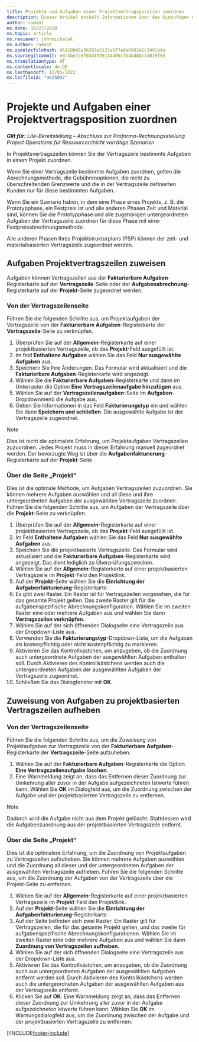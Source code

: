 ```yaml
---
title: Projekte und Aufgaben einer Projektvertragsposition zuordnen
description: Dieser Artikel enthält Informationen über das Hinzufügen und Entfernen von Projekten und Aufgaben zu einer Vertragszeile.
author: rumant
ms.date: 10/27/2020
ms.topic: article
ms.reviewer: johnmichalak
ms.author: rumant
ms.openlocfilehash: 45118bb5a36203a3121a5f7ada0992d2c2491a4a
ms.sourcegitcommit: e0cbbe7c6f03d4978134405cf04bd8bc1d019f65
ms.translationtype: HT
ms.contentlocale: de-DE
ms.lasthandoff: 12/05/2022
ms.locfileid: "9825057"
---
```

# <a name="map-projects-and-tasks-to-a-project-contract-line"></a>Projekte und Aufgaben einer Projektvertragsposition zuordnen 

_**Gilt für:** Lite-Bereitstellung – Abschluss zur Proforma-Rechnungsstellung Project Operations für Ressourcen/nicht vorrätige Szenarien_

In Projektsvertragszeilen können Sie der Vertragszeile bestimmte Aufgaben in einem Projekt zuordnen.

Wenn Sie einer Vertragszeile bestimmte Aufgaben zuordnen, gelten die Abrechnungsmethode, die Gebührenoptionen, die nicht zu überschreitenden Grenzwerte und die in der Vertragszeile definierten Kunden nur für diese bestimmten Aufgaben.

Wenn Sie ein Szenario haben, in dem eine Phase eines Projekts, z. B. die Prototypphase, ein Festpreis ist und alle anderen Phasen Zeit und Material sind, können Sie die Prototypphase und alle zugehörigen untergeordneten Aufgaben der Vertragszeile zuordnen für diese Phase mit einer Festpreisabrechnungsmethode.

Alle anderen Phasen Ihres Projektstrukturplans (PSP) können der zeit- und materialbasierten Vertragszeile zugeordnet werden.

## <a name="associate-tasks-to-project-contract-lines"></a>Aufgaben Projektvertragszeilen zuweisen

Aufgaben können Vertragszeilen aus der **Fakturierbare Aufgaben**-Registerkarte auf der **Vertragszeile**-Seite oder der **Aufgabenabrechnung**-Registerkarte auf der **Projekt**-Seite zugeordnet werden.

### <a name="from-the-contract-line-page"></a>Von der Vertragszeilenseite

Führen Sie die folgenden Schritte aus, um Projektaufgaben der Vertragszeile von der **Fakturierbare Aufgaben**-Registerkarte der **Vertragszeile**-Seite zu verknüpfen.

1. Überprüfen Sie auf der **Allgemein**-Registerkarte auf einer projektbasierten Vertragszeile, ob das **Projekt**-Feld ausgefüllt ist.
2. Im feld **Enthaltene Aufgaben** wählen Sie das Feld **Nur ausgewählte Aufgaben** aus.
3. Speichern Sie Ihre Änderungen. Das Formular wird aktualisiert und die **Fakturierbare Aufgaben**-Registerkarte wird angezeigt.
4. Wählen Sie die **Fakturierbare Aufgaben**-Registerkarte und dann im Unterraster die Option **Eine Vertragszeilenaufgabe hinzufügen** aus.
5. Wählen Sie auf der **Vertragszeilenaufgaben**-Seite im **Aufgaben**-Dropdownmenü die Aufgabe aus. 
6. Geben Sie Informationen in das Feld **Fakturierungstyp** ein und wählen Sie dann **Speichern und schließen**. Die ausgewählte Aufgabe ist der Vertragszeile zugeordnet.

> [!NOTE]
> Dies ist nicht die optimalste Erfahrung, um Projektaufgaben Vertragszeilen zuzuordnen. Jedes Projekt muss in dieser Erfahrung manuell zugeordnet werden. Der bevorzugte Weg ist über die **Aufgabenfakturierung**-Registerkarte auf der **Projekt**-Seite.

### <a name="from-the-project-page"></a>Über die Seite „Projekt“

Dies ist die optimale Methode, um Aufgaben Vertragszeilen zuzuordnen. Sie können mehrere Aufgaben auswählen und all diese und ihre untergeordneten Aufgaben der ausgewählten Vertragszeile zuordnen. Führen Sie die folgenden Schritte aus, um Aufgaben der Vertragszeile über die **Projekt**-Seite zu verknüpfen.

1. Überprüfen Sie auf der **Allgemein**-Registerkarte auf einer projektbasierten Vertragszeile, ob das **Projekt**-Feld ausgefüllt ist.
2. Im Feld **Enthaltene Aufgaben** wählen Sie das Feld **Nur ausgewählte Aufgaben** aus.
3. Speichern Sie die projektbasierte Vertragszeile. Das Formular wird aktualisiert und die **Fakturierbare Aufgaben**-Registerkarte wird angezeigt. Das dient lediglich zu Überprüfungszwecken.
4. Wählen Sie auf der **Allgemein**-Registerkarte auf einer projektbasierten Vertragszeile im **Projekt**-Feld den Projektlink.
5. Auf der **Projekt**-Seite wählen Sie die **Einrichtung der Aufgabenfakturierung**-Registerkarte.
6. Es gibt zwei Raster. Ein Raster ist für Vertragszeilen vorgesehen, die für das gesamte Projekt gelten. Das zweite Raster gilt für die aufgabenspezifische Abrechnungskonfiguration. Wählen Sie im zweiten Raster eine oder mehrere Aufgaben aus und wählen Sie dann **Vertragszeilen verknüpfen**.
7. Wählen Sie auf der sich öffnenden Dialogseite eine Vertragszeile aus der Dropdown-Liste aus.
8. Verwenden Sie die **Fakturierungstyp**-Dropdown-Liste, um die Aufgaben als kostenpflichtig oder nicht kostenpflichtig zu markieren.
9. Aktivieren Sie das Kontrollkästchen, um anzugeben, ob die Zuordnung auch untergeordnete Aufgaben der ausgewählten Aufgaben enthalten soll. Durch Aktivieren des Kontrollkästchens werden auch die untergeordneten Aufgaben der ausgewählten Aufgaben der Vertragszeile zugeordnet.
10. Schließen Sie das Dialogfenster mit **OK**.

## <a name="unassociate-tasks-from-project-based-contract-lines"></a>Zuweisung von Aufgaben zu projektbasierten Vertragszeilen aufheben

### <a name="from-the-contract-line-page"></a>Von der Vertragszeilenseite

Führen Sie die folgenden Schritte aus, um die Zuweisung von Projektaufgaben zur Vertragszeile von der **Fakturierbare Aufgaben**-Registerkarte der **Vertragszeile**-Seite aufzuheben.

1. Wählen Sie auf der **Fakturierbare Aufgaben**-Registerkarte die Option **Eine Vertragszeilenaufgabe löschen**.
2. Eine Warnmeldung zeigt an, dass das Entfernen dieser Zuordnung zur Umkehrung aller zuvor in der Aufgabe aufgezeichneten Istwerte führen kann. Wählen Sie **OK** im Dialogfeld aus, um die Zuordnung zwischen der Aufgabe und der projektbasierten Vertragszeile zu entfernen. 

> [!NOTE]
> Dadurch wird die Aufgabe nicht aus dem Projekt gelöscht. Stattdessen wird die Aufgabenzuordnung aus der projektbasierten Vertragszeile entfernt.

### <a name="from-the-project-page"></a>Über die Seite „Projekt“

Dies ist die optimalere Erfahrung, um die Zuordnung von Projektaufgaben zu Vertragszeilen aufzuheben. Sie können mehrere Aufgaben auswählen und die Zuordnung all dieser und der untergeordneten Aufgaben der ausgewählten Vertragszeile aufheben. Führen Sie die folgenden Schritte aus, um die Zuordnung der Aufgaben von der Vertragszeile über die Projekt-Seite zu entfernen.

1. Wählen Sie auf der **Allgemein**-Registerkarte auf einer projektbasierten Vertragszeile im **Projekt**-Feld den Projektlink.
2. Auf der **Projekt**-Seite wählen Sie die **Einrichtung der Aufgabenfakturierung**-Registerkarte.
3. Auf der Seite befinden sich zwei Raster. Ein Raster gilt für Vertragszeilen, die für das gesamte Projekt gelten, und das zweite für aufgabenspezifische Abrechnungskonfigurationen. Wählen Sie im zweiten Raster eine oder mehrere Aufgaben aus und wählen Sie dann **Zuordnung von Vertragszeilen aufheben**.
4. Wählen Sie auf der sich öffnenden Dialogseite eine Vertragszeile aus der Dropdown-Liste aus.
5. Aktivieren Sie das Kontrollkästchen, um anzugeben, ob die Zuordnung auch aus untergeordneten Aufgaben der ausgewählten Aufgaben entfernt werden soll. Durch Aktivieren des Kontrollkästchens werden auch die untergeordneten Aufgaben der ausgewählten Aufgaben aus der Vertragszeile entfernt.
6. Klicken Sie auf **OK**. Eine Warnmeldung zeigt an, dass das Entfernen dieser Zuordnung zur Umkehrung aller zuvor in der Aufgabe aufgezeichneten Istwerte führen kann. Wählen Sie **OK** im Warnungsdialogfeld aus, um die Zuordnung zwischen der Aufgabe und der projektbasierten Vertragszeile zu entfernen.


[!INCLUDE[footer-include](../../includes/footer-banner.md)]
